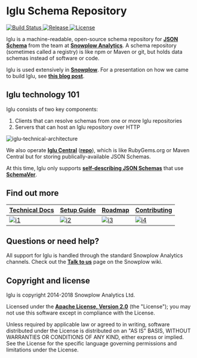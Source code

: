 # Iglu Schema Repository

[ ![Build Status][travis-image] ][travis]
[ ![Release][release-image] ][releases]
[ ![License][license-image] ][license]

Iglu is a machine-readable, open-source schema repository for **[JSON Schema][json-schema]** from the team at **[Snowplow Analytics][snowplow-website]**. A schema repository (sometimes called a registry) is like npm or Maven or git, but holds data schemas instead of software or code.

Iglu is used extensively in **[Snowplow][snowplow-repo]**. For a presentation on how we came to build Iglu, see **[this blog post][snowplow-schema-post]**.

## Iglu technology 101

Iglu consists of two key components:

1. Clients that can resolve schemas from one or more Iglu repositories
2. Servers that can host an Iglu repository over HTTP

![iglu-technical-architecture][iglu-technical-architecture]

We also operate **[Iglu Central][iglu-central]** (**[repo][iglu-central-repo]**), which is like RubyGems.org or Maven Central but for storing publically-available JSON Schemas.

At this time, Iglu only supports **[self-describing JSON Schemas][self-desc-jsons]** that use **[SchemaVer][schemaver]**.

## Find out more

| **[Technical Docs][techdocs]**     | **[Setup Guide][setup]**     | **[Roadmap][roadmap]**           | **[Contributing][contributing]**           |
|-------------------------------------|-------------------------------|-----------------------------------|---------------------------------------------|
| [![i1][techdocs-image]][techdocs] | [![i2][setup-image]][setup] | [![i3][roadmap-image]][roadmap] | [![i4][contributing-image]][contributing] |

## Questions or need help?

All support for Iglu is handled through the standard Snowplow Analytics channels. Check out the **[Talk to us][talk-to-us]** page on the Snowplow wiki.

## Copyright and license

Iglu is copyright 2014-2018 Snowplow Analytics Ltd.

Licensed under the **[Apache License, Version 2.0][license]** (the "License");
you may not use this software except in compliance with the License.

Unless required by applicable law or agreed to in writing, software
distributed under the License is distributed on an "AS IS" BASIS,
WITHOUT WARRANTIES OR CONDITIONS OF ANY KIND, either express or implied.
See the License for the specific language governing permissions and
limitations under the License.

[travis-image]: https://travis-ci.org/snowplow/iglu.png?branch=master
[travis]: http://travis-ci.org/snowplow/iglu

[release-image]: https://img.shields.io/badge/release-8_Basel_Dove-orange.svg?style=flat
[releases]: https://github.com/snowplow/snowplow/releases

[license-image]: http://img.shields.io/badge/license-Apache--2-blue.svg?style=flat
[license]: http://www.apache.org/licenses/LICENSE-2.0

[json-schema]: http://json-schema.org/
[snowplow-website]: http://snowplowanalytics.com
[snowplow-repo]: https://github.com/snowplow/snowplow
[iglu-central-repo]: https://github.com/snowplow/iglu-central

[snowplow-schema-post]: http://snowplowanalytics.com/blog/2014/06/06/making-snowplow-schemas-flexible-a-technical-approach/
[self-desc-jsons]: http://snowplowanalytics.com/blog/2014/05/15/introducing-self-describing-jsons/
[schemaver]: http://snowplowanalytics.com/blog/2014/05/13/introducing-schemaver-for-semantic-versioning-of-schemas/

[iglu-central]: http://iglucentral.com

[iglu-technical-architecture]: https://github.com/snowplow/iglu/wiki/technical-documentation/images/technical-architecture.png

[techdocs-image]: https://d3i6fms1cm1j0i.cloudfront.net/github/images/techdocs.png
[setup-image]: https://d3i6fms1cm1j0i.cloudfront.net/github/images/setup.png
[roadmap-image]: https://d3i6fms1cm1j0i.cloudfront.net/github/images/roadmap.png
[contributing-image]: https://d3i6fms1cm1j0i.cloudfront.net/github/images/contributing.png

[techdocs]: https://github.com/snowplow/iglu/wiki/Iglu-technical-documentation
[setup]: https://github.com/snowplow/iglu/wiki/Setting-up-Iglu
[roadmap]: https://github.com/snowplow/iglu/wiki/Product-roadmap
[contributing]: https://github.com/snowplow/iglu/wiki/Contributing

[talk-to-us]: https://github.com/snowplow/snowplow/wiki/Talk-to-us

